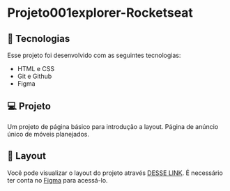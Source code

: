 # Projeto001explorer-Rocketseat
## 🚀 Tecnologias

Esse projeto foi desenvolvido com as seguintes tecnologias:

- HTML e CSS
- Git e Github
- Figma

## 💻 Projeto

Um projeto de página básico para introdução a layout. 
Página de anúncio único de móveis planejados.

## 🔖 Layout

Você pode visualizar o layout do projeto através [DESSE LINK]([https://www.figma.com/file/SPyWXVhVPi0SyQvXqTajBZ/DevLinks-%E2%80%A2-Projeto-Discover-(Community)?type=design&node-id=10-620&mode=design&t=ZbsokytlmexfxZDs-0](https://www.figma.com/file/XSVFE9EHNdwVarliQHbA8i/Explorer---Projeto-01-(Copy)?node-id=0%3A1&mode=dev)https://www.figma.com/file/XSVFE9EHNdwVarliQHbA8i/Explorer---Projeto-01-(Copy)?node-id=0%3A1&mode=dev). É necessário ter conta no [Figma](https://figma.com) para acessá-lo.
